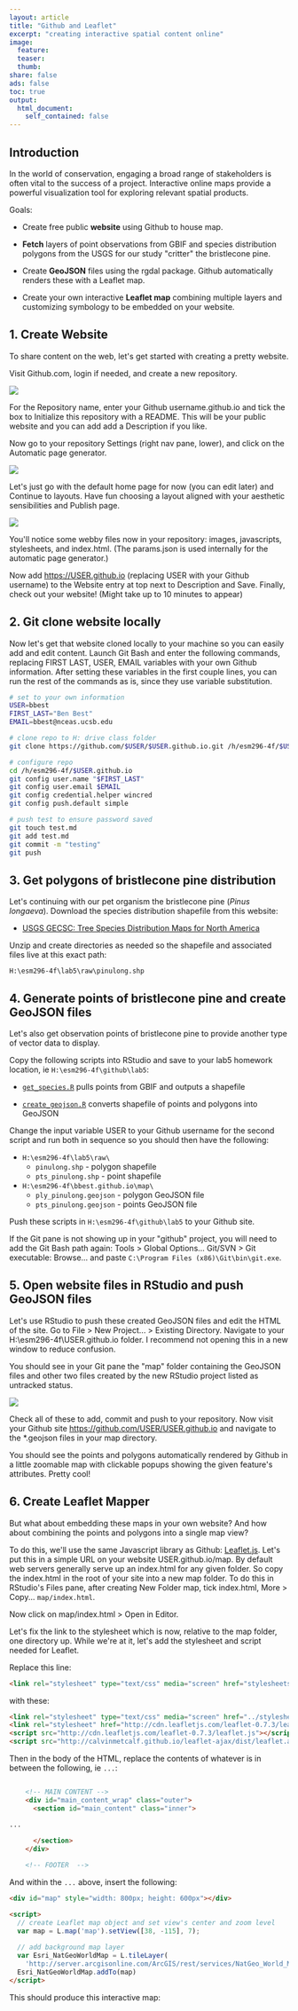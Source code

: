 ```yaml
---
layout: article
title: "Github and Leaflet"
excerpt: "creating interactive spatial content online"
image:
  feature:
  teaser:
  thumb:
share: false
ads: false
toc: true
output:
  html_document:
    self_contained: false
---
```



## Introduction

In the world of conservation, engaging a broad range of stakeholders is often vital to the success of a project. Interactive online maps provide a powerful visualization tool for exploring relevant spatial products.

Goals:

- Create free public **website** using Github to house map.

- **Fetch** layers of point observations from GBIF and species distribution polygons from the USGS for our study "critter" the bristlecone pine.

- Create **GeoJSON** files using the rgdal package. Github automatically renders these with a Leaflet map.

- Create your own interactive **Leaflet map** combining multiple layers and customizing symbology to be embedded on your website.

## 1. Create Website

To share content on the web, let's get started with creating a pretty website.

Visit Github.com, login if needed, and create a new repository.

![](./img/github_add_repo_dropdown.PNG)

For the Repository name, enter your Github username.github.io and tick the box to Initialize this repository with a README. This will be your public website and you can add add a Description if you like.

Now go to your repository <span class="octicon octicon-tools"></span> Settings (right nav pane, lower), and click on the Automatic page generator.

![](./img/github_autopages.PNG)

Let's just go with the default home page for now (you can edit later) and Continue to layouts. Have fun choosing a layout aligned with your aesthetic sensibilities and Publish page.

![](./img/github_themes.PNG)

You'll notice some webby files now in your repository: images, javascripts, stylesheets, and index.html. (The params.json is used internally for the automatic page generator.)

Now add https://USER.github.io (replacing USER with your Github username) to the Website entry at top next to Description and Save. Finally, check out your website! (Might take up to 10 minutes to appear)

## 2. Git clone website locally

Now let's get that website cloned locally to your machine so you can easily add and edit content. Launch Git Bash and enter the following commands, replacing FIRST LAST, USER, EMAIL variables with your own Github information. After setting these variables in the first couple lines, you can run the rest of the commands as is, since they use variable substitution.

```bash
# set to your own information
USER=bbest
FIRST_LAST="Ben Best"
EMAIL=bbest@nceas.ucsb.edu

# clone repo to H: drive class folder
git clone https://github.com/$USER/$USER.github.io.git /h/esm296-4f/$USER.github.io

# configure repo
cd /h/esm296-4f/$USER.github.io
git config user.name "$FIRST_LAST"
git config user.email $EMAIL
git config credential.helper wincred
git config push.default simple

# push test to ensure password saved
git touch test.md
git add test.md
git commit -m "testing"
git push
```

## 3. Get polygons of bristlecone pine distribution

Let's continuing with our pet organism the bristlecone pine (_Pinus longaeva_). Download the species distribution shapefile from this website:
  
  - [USGS GECSC: Tree Species Distribution Maps for North America](http://esp.cr.usgs.gov/data/little/)

Unzip and create directories as needed so the shapefile and associated files live at this exact path:

```
H:\esm296-4f\lab5\raw\pinulong.shp
```

## 4. Generate points of bristlecone pine and create GeoJSON files

Let's also get observation points of bristlecone pine to provide another type of vector data to display.

Copy the following scripts into RStudio and save to your lab5 homework location, ie `H:\esm296-4f\github\lab5`:

- [`get_species.R`](https://github.com/ucsb-bren/esm296-4f/blob/gh-pages/wk4/get_species.R) pulls points from GBIF and outputs a shapefile

- [`create_geojson.R`](https://github.com/ucsb-bren/esm296-4f/blob/gh-pages/wk5/create_geojson.R) converts shapefile of points and polygons into GeoJSON

Change the input variable USER to your Github username for the second script and run both in sequence so you should then have the following:

- `H:\esm296-4f\lab5\raw\`
  - `pinulong.shp` - polygon shapefile
  - `pts_pinulong.shp` - point shapefile
- `H:\esm296-4f\bbest.github.io\map\`
  - `ply_pinulong.geojson` - polygon GeoJSON file
  - `pts_pinulong.geojson` - points GeoJSON file

Push these scripts in `H:\esm296-4f\github\lab5` to your Github site.

If the Git pane is not showing up in your "github" project, you will need to add the Git Bash path again: Tools > Global Options… Git/SVN > Git executable: Browse… and paste `C:\Program Files (x86)\Git\bin\git.exe`.

## 5. Open website files in RStudio and push GeoJSON files

Let's use RStudio to push these created GeoJSON files and edit the HTML of the site. Go to File > New Project... > Existing Directory. Navigate to your H:\esm296-4f\USER.github.io folder. I recommend not opening this in a new window to reduce confusion.

You should see in your Git pane the "map" folder containing the GeoJSON files and other two files created by the new RStudio project listed as untracked status.

![](./img/rstudio_bbest.github.io-git.PNG)

Check all of these to add, commit and push to your repository. Now visit your Github site https://github.com/USER/USER.github.io and navigate to the *.geojson files in your map directory.

You should see the points and polygons automatically rendered by Github in a little zoomable map with clickable popups showing the given feature's attributes. Pretty cool!

<script src="https://embed.github.com/view/geojson/bbest/bbest.github.io/master/map/pts_pinulong.geojson"></script>

<script src="https://embed.github.com/view/geojson/bbest/bbest.github.io/master/map/ply_pinulong.geojson"></script>


## 6. Create Leaflet Mapper

But what about embedding these maps in your own website? And how about combining the points and polygons into a single map view?

To do this, we'll use the same Javascript library as Github: [Leaflet.js](http://leafletjs.com). Let's put this in a simple URL on your website USER.github.io/map. By default web servers generally serve up an index.html for any given folder. So copy the index.html in the root of your site into a new map folder. To do this in RStudio's Files pane, after creating New Folder map, tick index.html, More > Copy... `map/index.html`.

Now click on map/index.html > Open in Editor.

Let's fix the link to the stylesheet which is now, relative to the map folder, one directory up. While we're at it, let's add the stylesheet and script needed for Leaflet.

Replace this line:

```html
<link rel="stylesheet" type="text/css" media="screen" href="stylesheets/stylesheet.css">
```

with these:

```html
<link rel="stylesheet" type="text/css" media="screen" href="../stylesheets/stylesheet.css">
<link rel="stylesheet" href="http://cdn.leafletjs.com/leaflet-0.7.3/leaflet.css" />
<script src="http://cdn.leafletjs.com/leaflet-0.7.3/leaflet.js"></script>
<script src="http://calvinmetcalf.github.io/leaflet-ajax/dist/leaflet.ajax.min.js"></script>
```

Then in the body of the HTML, replace the contents of whatever is in between the following, ie `...`:

```html

    <!-- MAIN CONTENT -->
    <div id="main_content_wrap" class="outer">
      <section id="main_content" class="inner">

...    
 
      </section>
    </div>

    <!-- FOOTER  -->
```

And within the `...` above, insert the following:

```html
<div id="map" style="width: 800px; height: 600px"></div>

<script>
  // create Leaflet map object and set view's center and zoom level
  var map = L.map('map').setView([38, -115], 7);        
  
  // add background map layer
  var Esri_NatGeoWorldMap = L.tileLayer(
    'http://server.arcgisonline.com/ArcGIS/rest/services/NatGeo_World_Map/MapServer/tile/{z}/{y}/{x}');
  Esri_NatGeoWorldMap.addTo(map)
</script>
```

This should produce this interactive map:

<link rel="stylesheet" href="/stylesheets/stylesheet.css">
<link rel="stylesheet" href="/stylesheets/leaflet.awesome-markers.css">
<link rel="stylesheet" href="http://cdn.leafletjs.com/leaflet-0.7.3/leaflet.css" />
<link rel="stylesheet" href="http://maxcdn.bootstrapcdn.com/font-awesome/4.2.0/css/font-awesome.min.css" >

<script src="http://cdn.leafletjs.com/leaflet-0.7.3/leaflet.js"></script>
<script src="http://calvinmetcalf.github.io/leaflet-ajax/dist/leaflet.ajax.min.js"></script>
<script src="http://cdnjs.cloudflare.com/ajax/libs/Leaflet.awesome-markers/2.0.0/leaflet.awesome-markers.js"></script>


<div id="map0" style="width: 600px; height: 400px"></div>

<script>
  // create Leaflet map object and set view's center and zoom level
  var map0 = L.map('map0').setView([38, -115], 7);        
  
  // add background map layer
  var Esri_NatGeoWorldMap = L.tileLayer(
    'http://server.arcgisonline.com/ArcGIS/rest/services/NatGeo_World_Map/MapServer/tile/{z}/{y}/{x}');
  Esri_NatGeoWorldMap.addTo(map0)
</script>

Next, add the following lines of code between `Esri_NatGeoWorldMap.addTo(map0)` and `</script>` to map the points and polygons:

```html
// add geojson of points
var pts = new L.GeoJSON.AJAX('./pts_pinulong.geojson'); 
pts.addTo(map)

// add GeoJSON of points
var ply = new L.GeoJSON.AJAX('./ply_pinulong.geojson'); 
ply.addTo(map)
```

This should produce the following interactive map after you commit and push:

<div id="map" style="width: 600px; height: 400px"></div>
<script>

  // add map
	var map = L.map('map').setView([38, -115], 7);
  
  // add basemap layer
  var Esri_NatGeoWorldMap = L.tileLayer(
    'http://server.arcgisonline.com/ArcGIS/rest/services/NatGeo_World_Map/MapServer/tile/{z}/{y}/{x}');
  Esri_NatGeoWorldMap.addTo(map)
  
  // add GeoJSON of points
  var pts = new L.GeoJSON.AJAX('./pts_pinulong.geojson'); 
  pts.addTo(map)

  // add GeoJSON of points
  var ply = new L.GeoJSON.AJAX('./ply_pinulong.geojson'); 
  ply.addTo(map)

</script>

Next, let's customize the symbology so the points are green tree markers and polygons are orange. 

We're going to use the [Leaflet.awesome-markers](https://github.com/lvoogdt/Leaflet.awesome-markers) which enables you to use any of the nifty icons from [Font-Awesome](http://fortawesome.github.io/Font-Awesome/icons/). To use this library we need to add some files [zip](https://github.com/lvoogdt/Leaflet.awesome-markers/archive/2.0/develop.zip) prepped for you in this zip file you should download it to directly inside your H:\esm296-4f\USER.github.io folder:

[Leaflet.awesome-markers_files.7z](https://purl.org/net/frew/ESM296/wk5/Leaflet.awesome-markers_files.7z)

Open it in 7-zip so you can see the files. Go ahead and right click on 7-zip > Extract Here to place the files in the necessary folders.

Replace the lines you last added above in map/index.html with adding geojson points and polygons with these:

```html
// create tree marker
var treeMarker = L.AwesomeMarkers.icon({
  icon: 'tree',
  prefix: 'fa',
  markerColor: 'darkgreen',
  iconColor: 'white'});

// add geojson points with tree marker and popup
var pts = new L.GeoJSON.AJAX('./pts_pinulong.geojson', {
  pointToLayer: function (feature, latlng) {
    return L.marker(latlng, {icon: treeMarker});
  },
  onEachFeature: function (feature, layer) {
    layer.bindPopup(
      "Collected by: <strong>" + feature.properties.collctr + "</strong><br><br>" +
      "at: " + feature.properties.localty + "<br><br>" +
      "for: " + feature.properties.instttn, { maxWidth: 200 });
  }
});
pts.addTo(map)

// add geojson polygons with a style
var ply = new L.GeoJSON.AJAX('./ply_pinulong.geojson', {
  "color": "#ff7800",
  "weight": 5,
  "opacity": 0.65 });
ply.addTo(map)
```

<div id="map2" style="width: 600px; height: 400px"></div>
<script>

// add map
var map2 = L.map('map2').setView([38, -115], 7);

// add basemap layer
var Esri_NatGeoWorldMap = L.tileLayer(
  'http://server.arcgisonline.com/ArcGIS/rest/services/NatGeo_World_Map/MapServer/tile/{z}/{y}/{x}');
Esri_NatGeoWorldMap.addTo(map2)

// create tree marker
var treeMarker = L.AwesomeMarkers.icon({
  icon: 'tree',
  prefix: 'fa',
  markerColor: 'darkgreen',
  iconColor: 'white'});
//L.marker([38, -115], {icon: redMarker}).addTo(map2);

// add geojson points with tree marker and popup
var pts = new L.GeoJSON.AJAX('./pts_pinulong.geojson', {
  pointToLayer: function (feature, latlng) {
    return L.marker(latlng, {icon: treeMarker});
  },
  onEachFeature: function (feature, layer) {
    layer.bindPopup(
      "Collected by: <strong>" + feature.properties.collctr + "</strong><br><br>" +
      "at: " + feature.properties.localty + "<br><br>" +
      "for: " + feature.properties.instttn, { maxWidth: 200 });
  }
});
pts.addTo(map2)

// add geojson polygons with a style
var ply = new L.GeoJSON.AJAX('./ply_pinulong.geojson', {
  "color": "#ff7800",
  "weight": 5,
  "opacity": 0.65 });
ply.addTo(map2)

</script>


## 7. Add link from main site

To add a link from your root site USER.github.io, let's add a link from the index.html there to map/index.html.


```html
      <h1>Welcome</h1>
      
      Check out my <strong><a href='./map'>map of bristlecone pine</a></strong>.
```


## Further Resources

- [GeoJSON.io](http://geojson.io) - powerful GeoJSON interface, allowing editing of features and tables directly from Github

- [Leaflet Providers](leaflet-extras.github.io: Leaflet Providers) - copy & paste a whole slew of pretty background layers into your map, like Stamen.watercolor

- [Leaflet Tutorials](http://leafletjs.com/examples.html) - go deeper into Leaflet capabilities here

- [Mapping geoJSON files on GitHub](https://help.github.com/articles/mapping-geojson-files-on-github/) - more background on Github capabilities, including symbology, embedding and clustering

- [R and Leaflet: leafletR package](http://zevross.com/blog/2014/04/11/using-r-to-quickly-create-an-interactive-online-map-using-the-leafletr-package/)

- [GDAL.org GeoJSON Driver](http://www.gdal.org/drv_geojson.html)

- [Leaflet Awesome Markers](https://github.com/lvoogdt/Leaflet.awesome-markers)

- [Create a Leaflet map using QGIS: qgis2leaf plugin](http://zevross.com/blog/2014/08/05/it-is-incredibly-easy-to-create-a-leaflet-map-using-qgis/)

- [GDAL Leaflet tile maker for rasters](http://www.gdal.org/gdal2tiles.html)